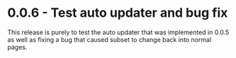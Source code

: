# 0.0.6 - Test auto updater and bug fix

This release is purely to test the auto updater that was implemented in 0.0.5 as well as fixing a bug that caused subset to change back into normal pages.

